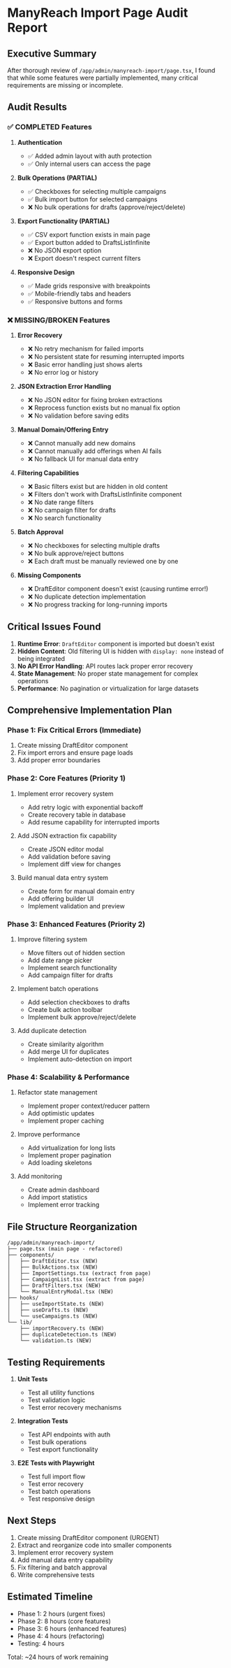 # ManyReach Import Page Audit Report

## Executive Summary
After thorough review of `/app/admin/manyreach-import/page.tsx`, I found that while some features were partially implemented, many critical requirements are missing or incomplete.

## Audit Results

### ✅ COMPLETED Features

1. **Authentication** 
   - ✅ Added admin layout with auth protection
   - ✅ Only internal users can access the page
   
2. **Bulk Operations (PARTIAL)**
   - ✅ Checkboxes for selecting multiple campaigns
   - ✅ Bulk import button for selected campaigns
   - ❌ No bulk operations for drafts (approve/reject/delete)
   
3. **Export Functionality (PARTIAL)**
   - ✅ CSV export function exists in main page
   - ✅ Export button added to DraftsListInfinite
   - ❌ No JSON export option
   - ❌ Export doesn't respect current filters
   
4. **Responsive Design**
   - ✅ Made grids responsive with breakpoints
   - ✅ Mobile-friendly tabs and headers
   - ✅ Responsive buttons and forms

### ❌ MISSING/BROKEN Features

1. **Error Recovery**
   - ❌ No retry mechanism for failed imports
   - ❌ No persistent state for resuming interrupted imports
   - ❌ Basic error handling just shows alerts
   - ❌ No error log or history
   
2. **JSON Extraction Error Handling**
   - ❌ No JSON editor for fixing broken extractions
   - ❌ Reprocess function exists but no manual fix option
   - ❌ No validation before saving edits
   
3. **Manual Domain/Offering Entry**
   - ❌ Cannot manually add new domains
   - ❌ Cannot manually add offerings when AI fails
   - ❌ No fallback UI for manual data entry
   
4. **Filtering Capabilities**
   - ❌ Basic filters exist but are hidden in old content
   - ❌ Filters don't work with DraftsListInfinite component
   - ❌ No date range filters
   - ❌ No campaign filter for drafts
   - ❌ No search functionality
   
5. **Batch Approval**
   - ❌ No checkboxes for selecting multiple drafts
   - ❌ No bulk approve/reject buttons
   - ❌ Each draft must be manually reviewed one by one
   
6. **Missing Components**
   - ❌ DraftEditor component doesn't exist (causing runtime error!)
   - ❌ No duplicate detection implementation
   - ❌ No progress tracking for long-running imports

## Critical Issues Found

1. **Runtime Error**: `DraftEditor` component is imported but doesn't exist
2. **Hidden Content**: Old filtering UI is hidden with `display: none` instead of being integrated
3. **No API Error Handling**: API routes lack proper error recovery
4. **State Management**: No proper state management for complex operations
5. **Performance**: No pagination or virtualization for large datasets

## Comprehensive Implementation Plan

### Phase 1: Fix Critical Errors (Immediate)
1. Create missing DraftEditor component
2. Fix import errors and ensure page loads
3. Add proper error boundaries

### Phase 2: Core Features (Priority 1)
1. Implement error recovery system
   - Add retry logic with exponential backoff
   - Create recovery table in database
   - Add resume capability for interrupted imports
   
2. Add JSON extraction fix capability
   - Create JSON editor modal
   - Add validation before saving
   - Implement diff view for changes
   
3. Build manual data entry system
   - Create form for manual domain entry
   - Add offering builder UI
   - Implement validation and preview

### Phase 3: Enhanced Features (Priority 2)
1. Improve filtering system
   - Move filters out of hidden section
   - Add date range picker
   - Implement search functionality
   - Add campaign filter for drafts
   
2. Implement batch operations
   - Add selection checkboxes to drafts
   - Create bulk action toolbar
   - Implement bulk approve/reject/delete
   
3. Add duplicate detection
   - Create similarity algorithm
   - Add merge UI for duplicates
   - Implement auto-detection on import

### Phase 4: Scalability & Performance
1. Refactor state management
   - Implement proper context/reducer pattern
   - Add optimistic updates
   - Implement proper caching
   
2. Improve performance
   - Add virtualization for long lists
   - Implement proper pagination
   - Add loading skeletons
   
3. Add monitoring
   - Create admin dashboard
   - Add import statistics
   - Implement error tracking

## File Structure Reorganization

```
/app/admin/manyreach-import/
├── page.tsx (main page - refactored)
├── components/
│   ├── DraftEditor.tsx (NEW)
│   ├── BulkActions.tsx (NEW)
│   ├── ImportSettings.tsx (extract from page)
│   ├── CampaignList.tsx (extract from page)
│   ├── DraftFilters.tsx (NEW)
│   └── ManualEntryModal.tsx (NEW)
├── hooks/
│   ├── useImportState.ts (NEW)
│   ├── useDrafts.ts (NEW)
│   └── useCampaigns.ts (NEW)
└── lib/
    ├── importRecovery.ts (NEW)
    ├── duplicateDetection.ts (NEW)
    └── validation.ts (NEW)
```

## Testing Requirements

1. **Unit Tests**
   - Test all utility functions
   - Test validation logic
   - Test error recovery mechanisms
   
2. **Integration Tests**
   - Test API endpoints with auth
   - Test bulk operations
   - Test export functionality
   
3. **E2E Tests with Playwright**
   - Test full import flow
   - Test error recovery
   - Test batch operations
   - Test responsive design

## Next Steps

1. Create missing DraftEditor component (URGENT)
2. Extract and reorganize code into smaller components
3. Implement error recovery system
4. Add manual data entry capability
5. Fix filtering and batch approval
6. Write comprehensive tests

## Estimated Timeline

- Phase 1: 2 hours (urgent fixes)
- Phase 2: 8 hours (core features)
- Phase 3: 6 hours (enhanced features)
- Phase 4: 4 hours (refactoring)
- Testing: 4 hours

Total: ~24 hours of work remaining